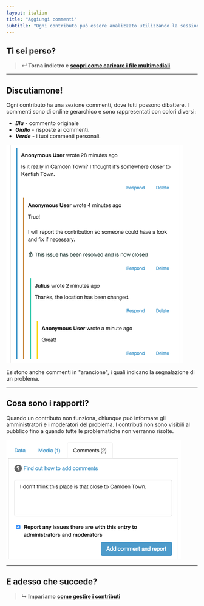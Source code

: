 ```yaml
---
layout: italian
title: "Aggiungi commenti"
subtitle: "Ogni contributo può essere analizzato utilizzando la sessione interna di commento."
---
```


## Ti sei perso?
> **&#8629; Torna indietro e** [**scopri come caricare i file multimediali**](upload-media-files.html)

---

## Discutiamone!

Ogni contributo ha una sezione commenti, dove tutti possono dibattere. I commenti sono di ordine gerarchico e sono rappresentati con colori diversi:

* ***Blu*** - commento originale
* ***Giallo*** - risposte ai commenti.
* ***Verde*** - i tuoi commenti personali.

![Commenti](/images/en/comments.png)

Esistono anche commenti in "arancione", i quali indicano la segnalazione di un problema.

---

## Cosa sono i rapporti?

Quando un contributo non funziona, chiunque può informare gli amministratori e i moderatori del problema. I contributi non sono visibili al pubblico fino a quando tutte le problematiche non verranno risolte.

![Relazione](/images/en/reporting.png)

---

## E adesso che succede?

> **&#8627; Impariamo** [**come gestire i contributi**](manage-contributions.html)
